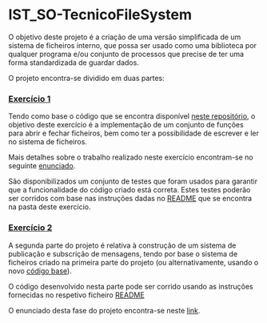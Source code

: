 # IST_SO-TecnicoFileSystem

O objetivo deste projeto é a criação de uma versão simplificada de um sistema de ficheiros interno,
que possa ser usado como uma biblioteca por qualquer programa e/ou conjunto de processos que
precise de ter uma forma standardizada de guardar dados.

O projeto encontra-se dividido em duas partes:

### [Exercício 1](./projeto-1/)

Tendo como base o código que se encontra disponível [neste repositório](https://github.com/tecnico-so/projeto-so-2022-23/tree/ex1), 
o objetivo deste exercício é a implementação de um conjunto de funções para abrir e fechar ficheiros, bem como ter a possibilidade de
escrever e ler no sistema de ficheiros.

Mais detalhes sobre o trabalho realizado neste exercício encontram-se no seguinte [enunciado](https://github.com/tecnico-so/enunciado-projeto-so-2022-23/blob/main/exercise1.md).

São disponibilizados um conjunto de testes que foram usados para garantir que a funcionalidade do código criado está correta. 
Estes testes poderão ser corridos com base nas instruções dadas no [README](./projeto-1/README.md) que se encontra na pasta deste exercício.

### [Exercício 2](./projeto-2/)

A segunda parte do projeto é relativa à construção de um sistema de publicação e subscrição de mensagens, tendo por base o
sistema de ficheiros criado na primeira parte do projeto (ou alternativamente, usando o novo [código base](https://github.com/tecnico-so/projeto-so-2022-23/tree/main)).

O código desenvolvido nesta parte pode ser corrido usando as instruções fornecidas no respetivo ficheiro [README](./projeto-2/README.md)

O enunciado desta fase do projeto encontra-se neste [link](https://github.com/tecnico-so/enunciado-projeto-so-2022-23/blob/main/exercise2.md).
